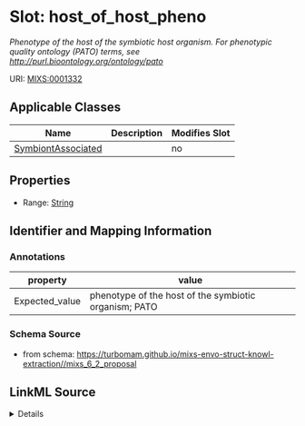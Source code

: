 # Slot: host_of_host_pheno


_Phenotype of the host of the symbiotic host organism. For phenotypic quality ontology (PATO) terms, see http://purl.bioontology.org/ontology/pato_



URI: [MIXS:0001332](https://w3id.org/mixs/0001332)



<!-- no inheritance hierarchy -->




## Applicable Classes

| Name | Description | Modifies Slot |
| --- | --- | --- |
[SymbiontAssociated](SymbiontAssociated.md) |  |  no  |







## Properties

* Range: [String](String.md)





## Identifier and Mapping Information





### Annotations

| property | value |
| --- | --- |
| Expected_value | phenotype of the host of the symbiotic organism; PATO |



### Schema Source


* from schema: https://turbomam.github.io/mixs-envo-struct-knowl-extraction//mixs_6_2_proposal




## LinkML Source

<details>
```yaml
name: host_of_host_pheno
annotations:
  Expected_value:
    tag: Expected_value
    value: phenotype of the host of the symbiotic organism; PATO
description: Phenotype of the host of the symbiotic host organism. For phenotypic
  quality ontology (PATO) terms, see http://purl.bioontology.org/ontology/pato
title: host of the symbiotic host phenotype
notes:
- host
- host.
- symbiosis
from_schema: https://turbomam.github.io/mixs-envo-struct-knowl-extraction//mixs_6_2_proposal
rank: 1000
string_serialization: '{term}'
slot_uri: MIXS:0001332
multivalued: false
alias: host_of_host_pheno
domain_of:
- SymbiontAssociated
range: string
required: false
recommended: false

```
</details>
